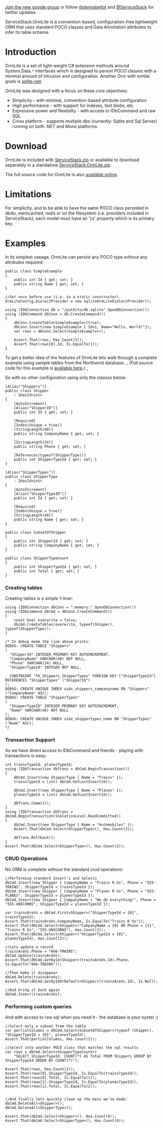 [Join the new google group](http://groups.google.com/group/servicestack) or
follow [@demisbellot](http://twitter.com/demisbellot) and [@ServiceStack](http://twitter.com/servicestack)
for twitter updates.

ServiceStack.OrmLite is a convention-based, configuration-free lightweight ORM that uses standard POCO classes and Data Annotation attributes to infer its table schema.
# Introduction

OrmLite is a set of light-weight C# extension methods around System.Data.`*` interfaces which is designed to persist POCO classes with a minimal amount of intrusion and configuration.
Another Orm with similar goals is [sqlite-net](http://code.google.com/p/sqlite-net/).

OrmLite was designed with a focus on these core objectives:
  * Simplicity - with minimal, convention-based attribute configuration
  * High performance - with support for indexes, text blobs, etc.
  * Expressive power and flexibility - with access to IDbCommand and raw SQL
  * Cross platform - supports multiple dbs (currently: Sqlite and Sql Server) running on both .NET and Mono platforms.

# Download 
OrmLite is included with [ServiceStack.zip](https://github.com/downloads/mythz/ServiceStack/ServiceStack.zip) or available to download separately in a standalone 
[ ServiceStack.OrmLite.zip](https://github.com/downloads/mythz/ServiceStack.OrmLite/ServiceStack.OrmLite.zip).

The full source code for OrmLite is also [available online](https://github.com/ServiceStack/ServiceStack.OrmLite).

# Limitations 

For simplicity, and to be able to have the same POCO class persisted in db4o, memcached, redis or on the filesystem (i.e. providers included in ServiceStack), each model must have an '`Id`' property which is its primary key.  


# Examples 

In its simplest useage, OrmLite can persist any POCO type without any attributes required:

	public class SimpleExample
	{
		public int Id { get; set; }
		public string Name { get; set; }
	}

	//Set once before use (i.e. in a static constructor).
	OrmLiteConfig.DialectProvider = new SqliteOrmLiteDialectProvider();

	using (IDbConnection db = "/path/to/db.sqlite".OpenDbConnection())
	using (IDbCommand dbConn = db.CreateCommand())
	{
		dbConn.CreateTable<SimpleExample>(true);
		dbConn.Insert(new SimpleExample { Id=1, Name="Hello, World!"});
		var rows = dbConn.Select<SimpleExample>();

		Assert.That(rows, Has.Count(1));
		Assert.That(rows[0].Id, Is.EqualTo(1));
	}

To get a better idea of the features of OrmLite lets walk through a complete example using sample tables from the Northwind database. 
_ (Full source code for this example is [available here](https://github.com/ServiceStack/ServiceStack.OrmLite/blob/master/tests/ServiceStack.OrmLite.Tests/ShippersExample.cs).) _

So with no other configuration using only the classes below:

	[Alias("Shippers")]
	public class Shipper
		: IHasId<int>
	{
		[AutoIncrement]
		[Alias("ShipperID")]
		public int Id { get; set; }

		[Required]
		[Index(Unique = true)]
		[StringLength(40)]
		public string CompanyName { get; set; }

		[StringLength(24)]
		public string Phone { get; set; }

		[References(typeof(ShipperType))]
		public int ShipperTypeId { get; set; }
	}

	[Alias("ShipperTypes")]
	public class ShipperType
		: IHasId<int>
	{
		[AutoIncrement]
		[Alias("ShipperTypeID")]
		public int Id { get; set; }

		[Required]
		[Index(Unique = true)]
		[StringLength(40)]
		public string Name { get; set; }
	}

	public class SubsetOfShipper
	{
		public int ShipperId { get; set; }
		public string CompanyName { get; set; }
	}

	public class ShipperTypeCount
	{
		public int ShipperTypeId { get; set; }
		public int Total { get; set; }
	}


### Creating tables 
Creating tables is a simple 1-liner:

	using (IDbConnection dbConn = ":memory:".OpenDbConnection())
	using (IDbCommand dbCmd = dbConn.CreateCommand())
	{
		const bool overwrite = false;
		dbCmd.CreateTables(overwrite, typeof(Shipper), typeof(ShipperType));
	}

	/* In debug mode the line above prints:
	DEBUG: CREATE TABLE "Shippers" 
	(
	  "ShipperID" INTEGER PRIMARY KEY AUTOINCREMENT, 
	  "CompanyName" VARCHAR(40) NOT NULL, 
	  "Phone" VARCHAR(24) NULL, 
	  "ShipperTypeId" INTEGER NOT NULL, 

	  CONSTRAINT "FK_Shippers_ShipperTypes" FOREIGN KEY ("ShipperTypeId") REFERENCES "ShipperTypes" ("ShipperID") 
	);
	DEBUG: CREATE UNIQUE INDEX uidx_shippers_companyname ON "Shippers" ("CompanyName" ASC);
	DEBUG: CREATE TABLE "ShipperTypes" 
	(
	  "ShipperTypeID" INTEGER PRIMARY KEY AUTOINCREMENT, 
	  "Name" VARCHAR(40) NOT NULL 
	);
	DEBUG: CREATE UNIQUE INDEX uidx_shippertypes_name ON "ShipperTypes" ("Name" ASC);
	*/


### Transaction Support
As we have direct access to IDbCommand and friends - playing with transactions is easy:

	int trainsTypeId, planesTypeId;
	using (IDbTransaction dbTrans = dbCmd.BeginTransaction())
	{
		dbCmd.Insert(new ShipperType { Name = "Trains" });
		trainsTypeId = (int) dbCmd.GetLastInsertId();

		dbCmd.Insert(new ShipperType { Name = "Planes" });
		planesTypeId = (int) dbCmd.GetLastInsertId();

		dbTrans.Commit();
	}
	using (IDbTransaction dbTrans = dbCmd.BeginTransaction(IsolationLevel.ReadCommitted))
	{
		dbCmd.Insert(new ShipperType { Name = "Automobiles" });
		Assert.That(dbCmd.Select<ShipperType>(), Has.Count(3));

		dbTrans.Rollback();
	}
	Assert.That(dbCmd.Select<ShipperType>(), Has.Count(2));


### CRUD Operations 
No ORM is complete without the standard crud operations:

	//Performing standard Insert's and Selects
	dbCmd.Insert(new Shipper { CompanyName = "Trains R Us", Phone = "555-TRAINS", ShipperTypeId = trainsTypeId });
	dbCmd.Insert(new Shipper { CompanyName = "Planes R Us", Phone = "555-PLANES", ShipperTypeId = planesTypeId });
	dbCmd.Insert(new Shipper { CompanyName = "We do everything!", Phone = "555-UNICORNS", ShipperTypeId = planesTypeId });

	var trainsAreUs = dbCmd.First<Shipper>("ShipperTypeId = {0}", trainsTypeId);
	Assert.That(trainsAreUs.CompanyName, Is.EqualTo("Trains R Us"));
	Assert.That(dbCmd.Select<Shipper>("CompanyName = {0} OR Phone = {1}", "Trains R Us", "555-UNICORNS"), Has.Count(2));
	Assert.That(dbCmd.Select<Shipper>("ShipperTypeId = {0}", planesTypeId), Has.Count(2));

	//Lets update a record
	trainsAreUs.Phone = "666-TRAINS";
	dbCmd.Update(trainsAreUs);
	Assert.That(dbCmd.GetById<Shipper>(trainsAreUs.Id).Phone, Is.EqualTo("666-TRAINS"));

	//Then make it disappear
	dbCmd.Delete(trainsAreUs);
	Assert.That(dbCmd.GetByIdOrDefault<Shipper>(trainsAreUs.Id), Is.Null);

	//And bring it back again
	dbCmd.Insert(trainsAreUs);


### Performing custom queries 
And with access to raw sql when you need it - the database is your oyster :)

	//Select only a subset from the table
	var partialColumns = dbCmd.Select<SubsetOfShipper>(typeof (Shipper), "ShipperTypeId = {0}", planesTypeId);
	Assert.That(partialColumns, Has.Count(2));

	//Select into another POCO class that matches the sql results
	var rows = dbCmd.Select<ShipperTypeCount>(
		"SELECT ShipperTypeId, COUNT(*) AS Total FROM Shippers GROUP BY ShipperTypeId ORDER BY COUNT(*)");

	Assert.That(rows, Has.Count(2));
	Assert.That(rows[0].ShipperTypeId, Is.EqualTo(trainsTypeId));
	Assert.That(rows[0].Total, Is.EqualTo(1));
	Assert.That(rows[1].ShipperTypeId, Is.EqualTo(planesTypeId));
	Assert.That(rows[1].Total, Is.EqualTo(2));


	//And finally lets quickly clean up the mess we've made:
	dbCmd.DeleteAll<Shipper>();
	dbCmd.DeleteAll<ShipperType>();

	Assert.That(dbCmd.Select<Shipper>(), Has.Count(0));
	Assert.That(dbCmd.Select<ShipperType>(), Has.Count(0));